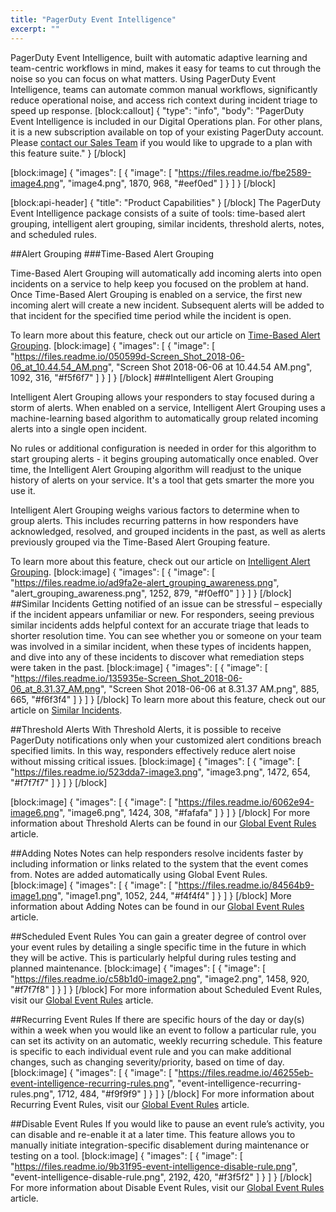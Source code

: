 ```yaml
---
title: "PagerDuty Event Intelligence"
excerpt: ""
---
```

PagerDuty Event Intelligence, built with automatic adaptive learning and team-centric workflows in mind, makes it easy for teams to cut through the noise so you can focus on what matters. Using PagerDuty Event Intelligence, teams can automate common manual workflows, significantly reduce operational noise, and access rich context during incident triage to speed up response.
[block:callout]
{
  "type": "info",
  "body": "PagerDuty Event Intelligence is included in our Digital Operations plan. For other plans, it is a new subscription available on top of your existing PagerDuty account. Please [contact our Sales Team](https://www.pagerduty.com/contact-sales/) if you would like to upgrade to a plan with this feature suite."
}
[/block]

[block:image]
{
  "images": [
    {
      "image": [
        "https://files.readme.io/fbe2589-image4.png",
        "image4.png",
        1870,
        968,
        "#eef0ed"
      ]
    }
  ]
}
[/block]

[block:api-header]
{
  "title": "Product Capabilities"
}
[/block]
The PagerDuty Event Intelligence package consists of a suite of tools: time-based alert grouping, intelligent alert grouping, similar incidents, threshold alerts, notes, and scheduled rules.  

##Alert Grouping
###Time-Based Alert Grouping

Time-Based Alert Grouping will automatically add incoming alerts into open incidents on a service to help keep you focused on the problem at hand. Once Time-Based Alert Grouping is enabled on a service, the first new incoming alert will create a new incident. Subsequent alerts will be added to that incident for the specified time period while the incident is open.

To learn more about this feature, check out our article on [Time-Based Alert Grouping](doc:time-based-alert-grouping).
[block:image]
{
  "images": [
    {
      "image": [
        "https://files.readme.io/050599d-Screen_Shot_2018-06-06_at_10.44.54_AM.png",
        "Screen Shot 2018-06-06 at 10.44.54 AM.png",
        1092,
        316,
        "#f5f6f7"
      ]
    }
  ]
}
[/block]
###Intelligent Alert Grouping

Intelligent Alert Grouping allows your responders to stay focused during a storm of alerts. When enabled on a service, Intelligent Alert Grouping uses a machine-learning based algorithm to automatically group related incoming alerts into a single open incident. 

No rules or additional configuration is needed in order for this algorithm to start grouping alerts - it begins grouping automatically once enabled. Over time, the Intelligent Alert Grouping algorithm will readjust to the unique history of alerts on your service. It's a tool that gets smarter the more you use it.

Intelligent Alert Grouping weighs various factors to determine when to group alerts. This includes recurring patterns in how responders have acknowledged, resolved, and grouped incidents in the past, as well as alerts previously grouped via the Time-Based Alert Grouping feature. 

To learn more about this feature, check out our article on [Intelligent Alert Grouping](https://support.pagerduty.com/docs/intelligent-alert-grouping). 
[block:image]
{
  "images": [
    {
      "image": [
        "https://files.readme.io/ad9fa2e-alert_grouping_awareness.png",
        "alert_grouping_awareness.png",
        1252,
        879,
        "#f0eff0"
      ]
    }
  ]
}
[/block]
##Similar Incidents
Getting notified of an issue can be stressful – especially if the incident appears unfamiliar or new. For responders, seeing previous similar incidents adds helpful context for an accurate triage that leads to shorter resolution time. You can see whether you or someone on your team was involved in a similar incident, when these types of incidents happen, and dive into any of these incidents to discover what remediation steps were taken in the past.
[block:image]
{
  "images": [
    {
      "image": [
        "https://files.readme.io/135935e-Screen_Shot_2018-06-06_at_8.31.37_AM.png",
        "Screen Shot 2018-06-06 at 8.31.37 AM.png",
        885,
        665,
        "#f6f3f4"
      ]
    }
  ]
}
[/block]
To learn more about this feature, check out our article on [Similar Incidents](doc:similar-incidents).

##Threshold Alerts
With Threshold Alerts, it is possible to receive PagerDuty notifications only when your customized alert conditions breach specified limits. In this way, responders effectively reduce alert noise without missing critical issues. 
[block:image]
{
  "images": [
    {
      "image": [
        "https://files.readme.io/523dda7-image3.png",
        "image3.png",
        1472,
        654,
        "#f7f7f7"
      ]
    }
  ]
}
[/block]

[block:image]
{
  "images": [
    {
      "image": [
        "https://files.readme.io/6062e94-image6.png",
        "image6.png",
        1424,
        308,
        "#fafafa"
      ]
    }
  ]
}
[/block]
For more information about Threshold Alerts can be found in our [Global Event Rules](https://support.pagerduty.com/docs/global-event-rules#section-threshold-alerts) article.

##Adding Notes
Notes can help responders resolve incidents faster by including information or links related to the system that the event comes from. Notes are added automatically using Global Event Rules. 
[block:image]
{
  "images": [
    {
      "image": [
        "https://files.readme.io/84564b9-image1.png",
        "image1.png",
        1052,
        244,
        "#f4f4f4"
      ]
    }
  ]
}
[/block]
More information about Adding Notes can be found in our [Global Event Rules](https://support.pagerduty.com/docs/global-event-rules#section-adding-notes-with-event-rules) article.

##Scheduled Event Rules
You can gain a greater degree of control over your event rules by detailing a single specific time in the future in which they will be active. This is particularly helpful during rules testing and planned maintenance.
[block:image]
{
  "images": [
    {
      "image": [
        "https://files.readme.io/c58b1d0-image2.png",
        "image2.png",
        1458,
        920,
        "#f7f7f8"
      ]
    }
  ]
}
[/block]
For more information about Scheduled Event Rules, visit our [Global Event Rules](https://support.pagerduty.com/docs/global-event-rules#section-scheduled-event-rules) article.

##Recurring Event Rules
If there are specific hours of the day or day(s) within a week when you would like an event to follow a particular rule, you can set its activity on an automatic, weekly recurring schedule. This feature is specific to each individual event rule and you can make additional changes, such as changing severity/priority, based on time of day. 
[block:image]
{
  "images": [
    {
      "image": [
        "https://files.readme.io/46255eb-event-intelligence-recurring-rules.png",
        "event-intelligence-recurring-rules.png",
        1712,
        484,
        "#f9f9f9"
      ]
    }
  ]
}
[/block]
For more information about Recurring Event Rules, visit our [Global Event Rules](https://support.pagerduty.com/docs/global-event-rules#section-recurring-event-rules) article.

##Disable Event Rules
If you would like to pause an event rule’s activity, you can disable and re-enable it at a later time. This feature allows you to manually initiate integration-specific disablement during maintenance or testing on a tool. 
[block:image]
{
  "images": [
    {
      "image": [
        "https://files.readme.io/9b31f95-event-intelligence-disable-rule.png",
        "event-intelligence-disable-rule.png",
        2192,
        420,
        "#f3f5f2"
      ]
    }
  ]
}
[/block]
For more information about Disable Event Rules, visit our [Global Event Rules](https://support.pagerduty.com/docs/global-event-rules#section-disable-event-rules) article.
